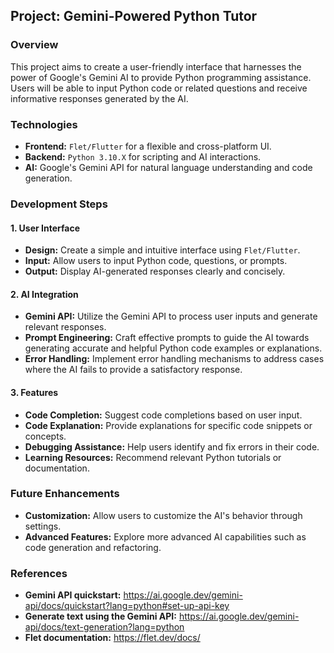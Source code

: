 ## Project: Gemini-Powered Python Tutor

### Overview

This project aims to create a user-friendly interface that harnesses the power of Google's Gemini AI to provide Python programming assistance. Users will be able to input Python code or related questions and receive informative responses generated by the AI.

### Technologies

- **Frontend:** `Flet/Flutter` for a flexible and cross-platform UI.
- **Backend:** `Python 3.10.X` for scripting and AI interactions.
- **AI:** Google's Gemini API for natural language understanding and code generation.

### Development Steps

#### 1. User Interface

- **Design:** Create a simple and intuitive interface using `Flet/Flutter`.
- **Input:** Allow users to input Python code, questions, or prompts.
- **Output:** Display AI-generated responses clearly and concisely.

#### 2. AI Integration

- **Gemini API:** Utilize the Gemini API to process user inputs and generate relevant responses.
- **Prompt Engineering:** Craft effective prompts to guide the AI towards generating accurate and helpful Python code examples or explanations.
- **Error Handling:** Implement error handling mechanisms to address cases where the AI fails to provide a satisfactory response.

#### 3. Features

- **Code Completion:** Suggest code completions based on user input.
- **Code Explanation:** Provide explanations for specific code snippets or concepts.
- **Debugging Assistance:** Help users identify and fix errors in their code.
- **Learning Resources:** Recommend relevant Python tutorials or documentation.

### Future Enhancements

- **Customization:** Allow users to customize the AI's behavior through settings.
- **Advanced Features:** Explore more advanced AI capabilities such as code generation and refactoring.

### References

- **Gemini API quickstart:** https://ai.google.dev/gemini-api/docs/quickstart?lang=python#set-up-api-key
- **Generate text using the Gemini API:** https://ai.google.dev/gemini-api/docs/text-generation?lang=python
- **Flet documentation:** https://flet.dev/docs/

